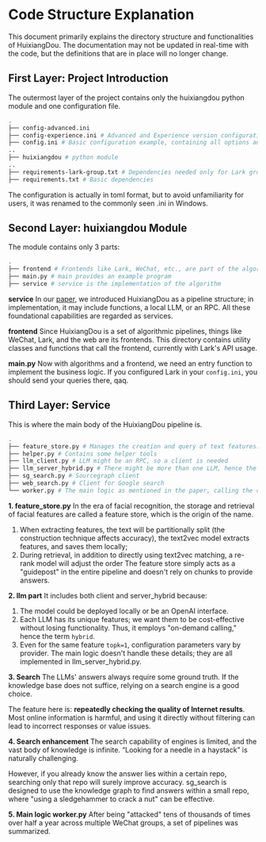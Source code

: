 # Code Structure Explanation

This document primarily explains the directory structure and functionalities of HuixiangDou. The documentation may not be updated in real-time with the code, but the definitions that are in place will no longer change.

## First Layer: Project Introduction

The outermost layer of the project contains only the huixiangdou python module and one configuration file.

```bash
.
├── config-advanced.ini
├── config-experience.ini # Advanced and Experience version configuration examples, slightly modified `config.ini`
├── config.ini # Basic configuration example, containing all options and parameters of the algorithm
..
├── huixiangdou # python module
..
├── requirements-lark-group.txt # Dependencies needed only for Lark group integration
├── requirements.txt # Basic dependencies
```

The configuration is actually in toml format, but to avoid unfamiliarity for users, it was renamed to the commonly seen .ini in Windows.

## Second Layer: huixiangdou Module

The module contains only 3 parts:

```bash
.
├── frontend # Frontends like Lark, WeChat, etc., are part of the algorithm
├── main.py # main provides an example program
├── service # service is the implementation of the algorithm
```

**service** In our [paper](https://arxiv.org/abs/2401.08772), we introduced HuixiangDou as a pipeline structure; in implementation, it may include functions, a local LLM, or an RPC. All these foundational capabilities are regarded as services.

**frontend** Since HuixiangDou is a set of algorithmic pipelines, things like WeChat, Lark, and the web are its frontends. This directory contains utility classes and functions that call the frontend, currently with Lark's API usage.

**main.py** Now with algorithms and a frontend, we need an entry function to implement the business logic. If you configured Lark in your `config.ini`, you should send your queries there, qaq.

## Third Layer: Service

This is where the main body of the HuixiangDou pipeline is.

```bash
.
├── feature_store.py # Manages the creation and query of text features. In the future, "creation" and "query" will be separated
├── helper.py # Contains some helper tools
├── llm_client.py # LLM might be an RPC, so a client is needed
├── llm_server_hybrid.py # There might be more than one LLM, hence the name hybrid
├── sg_search.py # Sourcegraph client
├── web_search.py # Client for Google search
└── worker.py # The main logic as mentioned in the paper, calling the components above
```

**1. feature_store.py** In the era of facial recognition, the storage and retrieval of facial features are called a feature store, which is the origin of the name.

1. When extracting features, the text will be partitionally split (the construction technique affects accuracy), the text2vec model extracts features, and saves them locally;
2. During retrieval, in addition to directly using text2vec matching, a re-rank model will adjust the order
   The feature store simply acts as a "guidepost" in the entire pipeline and doesn't rely on chunks to provide answers.

**2. llm part** It includes both client and server_hybrid because:

1. The model could be deployed locally or be an OpenAI interface.
2. Each LLM has its unique features; we want them to be cost-effective without losing functionality. Thus, it employs "on-demand calling," hence the term `hybrid`.
3. Even for the same feature `topk=1`, configuration parameters vary by provider. The main logic doesn't handle these details; they are all implemented in llm_server_hybrid.py.

**3. Search** The LLMs' answers always require some ground truth. If the knowledge base does not suffice, relying on a search engine is a good choice.

The feature here is: **repeatedly checking the quality of Internet results**. Most online information is harmful, and using it directly without filtering can lead to incorrect responses or value issues.

**4. Search enhancement** The search capability of engines is limited, and the vast body of knowledge is infinite. “Looking for a needle in a haystack” is naturally challenging.

However, if you already know the answer lies within a certain repo, searching only that repo will surely improve accuracy. sg_search is designed to use the knowledge graph to find answers within a small repo, where "using a sledgehammer to crack a nut" can be effective.

**5. Main logic worker.py** After being "attacked" tens of thousands of times over half a year across multiple WeChat groups, a set of pipelines was summarized.
